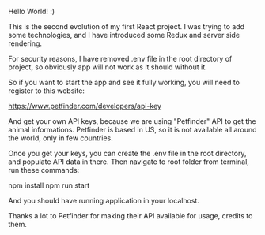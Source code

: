 Hello World! :)

This is the second evolution of my first React project. I was trying to add some technologies, and I have introduced some Redux and server side rendering.

For security reasons, I have removed .env file in the root directory of project, so obviously app will not work as it should without it.

So if you want to start the app and see it fully working, you will need to register to this website:

https://www.petfinder.com/developers/api-key

And get your own API keys, because we are using "Petfinder" API to get the animal informations. Petfinder is based in US, so it is not available all around the world, only in few countries.

Once you get your keys, you can create the .env file in the root directory, and populate API data in there.
Then navigate to root folder from terminal, run these commands:

npm install
npm run start

And you should have running application in your localhost.

Thanks a lot to Petfinder for making their API available for usage, credits to them.

